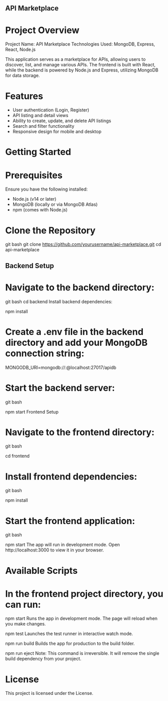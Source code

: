 ## API Marketplace
# Project Overview

Project Name: API Marketplace
Technologies Used: MongoDB, Express, React, Node.js

This application serves as a marketplace for APIs, allowing users to discover, list, and manage various APIs. 
The frontend is built with React, while the backend is powered by Node.js and Express, utilizing MongoDB for data storage.

# Features

- User authentication (Login, Register)
- API listing and detail views
- Ability to create, update, and delete API listings
- Search and filter functionality
- Responsive design for mobile and desktop

# Getting Started

# Prerequisites
Ensure you have the following installed:

- Node.js (v14 or later)
- MongoDB (locally or via MongoDB Atlas)
- npm (comes with Node.js)

# Clone the Repository
git bash 
git clone https://github.com/yourusername/api-marketplace.git
cd api-marketplace


## Backend Setup
# Navigate to the backend directory:

git bash 
cd backend
Install backend dependencies:

npm install

# Create a .env file in the backend directory and add your MongoDB connection string:
 
MONGODB_URI=mongodb://<username>:<password>@localhost:27017/apidb

# Start the backend server:

git bash
 
npm start
Frontend Setup

# Navigate to the frontend directory:

git bash
 
cd frontend

# Install frontend dependencies:

git bash
 
npm install

# Start the frontend application:

git bash
 
npm start
The app will run in development mode. Open http://localhost:3000 to view it in your browser.

# Available Scripts
# In the frontend project directory, you can run:

npm start
Runs the app in development mode. The page will reload when you make changes.

npm test
Launches the test runner in interactive watch mode.

npm run build
Builds the app for production to the build folder.

npm run eject
Note: This command is irreversible. It will remove the single build dependency from your project.

# License
This project is licensed under the License.


